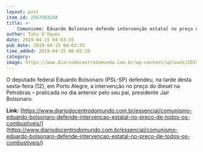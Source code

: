```yaml
---
layout: post
item_id: 2557583248
title: >-
    Comunismo: Eduardo Bolsonaro defende intervenção estatal no preço de todos os combustíveis
author: Tatu D'Oquei
date: 2019-04-15 04:03:35
pub_date: 2019-04-15 04:03:35
time_added: 2019-04-15 06:03:35
category: 
image: https://www.diariodocentrodomundo.com.br/wp-content/uploads/2019/04/eduardo-bolsonaro.jpg
---
```


O deputado federal Eduardo Bolsonaro (PSL-SP) defendeu, na tarde desta sexta-feira (12), em Porto Alegre, a intervenção no preço do diesel na Petrobras – praticada no dia anterior pelo seu pai, presidente Jair Bolsonaro.

**Link:** [https://www.diariodocentrodomundo.com.br/essencial/comunismo-eduardo-bolsonaro-defende-intervencao-estatal-no-preco-de-todos-os-combustiveis/](https://www.diariodocentrodomundo.com.br/essencial/comunismo-eduardo-bolsonaro-defende-intervencao-estatal-no-preco-de-todos-os-combustiveis/)

